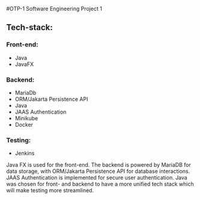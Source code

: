 #OTP-1
Software Engineering Project 1

## Tech-stack:
### Front-end:
* Java
* JavaFX
### Backend:
* MariaDb
* ORM/Jakarta Persistence API
* Java
* JAAS Authentication
* Minikube
* Docker
### Testing:
* Jenkins

Java FX is used for the front-end. The backend is powered by MariaDB for data storage, with ORM/Jakarta Persistence API for database interactions. JAAS Authentication is implemented for secure user authentication. Java was chosen for front- and backend to have a more unified tech stack which will make testing more streamlined. 
